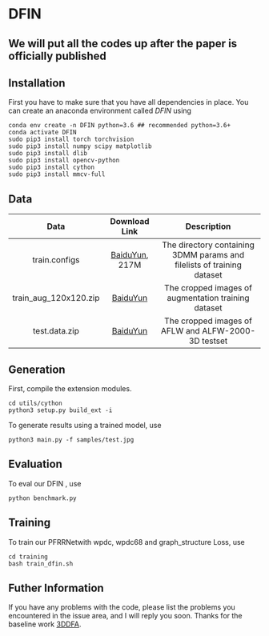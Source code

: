 # DFIN 
## We will put all the codes up after the paper is officially published
## Installation
First you have to make sure that you have all dependencies in place.
You can create an anaconda environment called *DFIN* using

```
conda env create -n DFIN python=3.6 ## recommended python=3.6+
conda activate DFIN
sudo pip3 install torch torchvision 
sudo pip3 install numpy scipy matplotlib
sudo pip3 install dlib
sudo pip3 install opencv-python
sudo pip3 install cython
sudo pip3 install mmcv-full
```
## Data
| Data      | Download Link | Description     |
| :---:        |    :----:   |          :---: |
| train.configs      | [BaiduYun](https://pan.baidu.com/s/1ozZVs26-xE49sF7nystrKQ#list/path=%2F), 217M       |The directory containing 3DMM params and filelists of training dataset   |
| train_aug_120x120.zip   | [BaiduYun](https://pan.baidu.com/s/19QNGst2E1pRKL7Dtx_L1MA)        | The cropped images of augmentation training dataset   |
| test.data.zip   | [BaiduYun](https://pan.baidu.com/s/1DTVGCG5k0jjjhOc8GcSLOw )       | The cropped images of AFLW and ALFW-2000-3D testset      |
## Generation
First, compile the extension modules.
```
cd utils/cython
python3 setup.py build_ext -i
```
To generate results using a trained model, use
```
python3 main.py -f samples/test.jpg 
```
## Evaluation
To eval our DFIN , use
```
python benchmark.py
```
## Training
To train our PFRRNetwith wpdc, wpdc68 and graph_structure Loss, use
```
cd training
bash train_dfin.sh
```
## Futher Information
If you have any problems with the code, please list the problems you encountered in the issue area, and I will reply you soon. Thanks for the baseline work [3DDFA](https://github.com/cleardusk/3DDFA).
